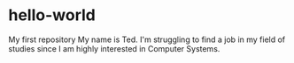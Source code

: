 # hello-world
My first repository
My name is Ted. I'm struggling to find a job in my field of studies since I am highly interested in Computer Systems.
